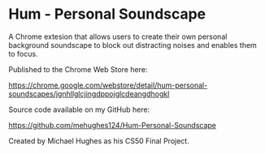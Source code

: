 # Hum - Personal Soundscape
 A Chrome extesion that allows users to create their own personal background soundscape to block out distracting noises and enables them to focus. 
 
 Published to the Chrome Web Store here: 

 https://chrome.google.com/webstore/detail/hum-personal-soundscapes/jgnhllglcjingdppojglcdeangdhogkl

 Source code available on my GitHub here:

 https://github.com/mehughes124/Hum-Personal-Soundscape 

 Created by Michael Hughes as his CS50 Final Project.
